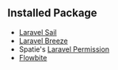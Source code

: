 ## Installed Package

-   [Laravel Sail](https://github.com/laravel/sail)
-   [Laravel Breeze](https://github.com/laravel/breeze)
-   Spatie's [Laravel Permission](https://github.com/spatie/laravel-permission)
-   [Flowbite](https://github.com/themesberg/flowbite-admin-dashboard)
